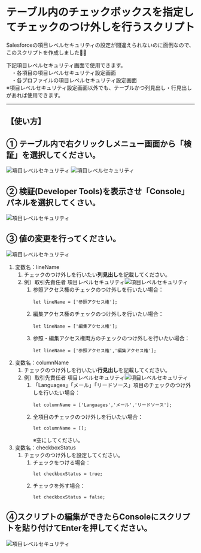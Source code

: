 # **テーブル内のチェックボックスを指定してチェックのつけ外しを行うスクリプト**
Salesforceの項目レベルセキュリティの設定が間違えられないのに面倒なので、このスクリプトを作成しました💁‍♂️  

下記項目レベルセキュリティ画面で使用できます。  
　・各項目の項目レベルセキュリティ設定画面  
　・各プロファイルの項目レベルセキュリティ設定画面  
※項目レベルセキュリティ設定画面以外でも、テーブルかつ列見出し・行見出しがあれば使用できます。
***
## 【使い方】  

## ➀ テーブル内で右クリックしメニュー画面から「検証」を選択してください。
![項目レベルセキュリティ](/READMEimages/contact_Field-LevelSecurity00.png)
![項目レベルセキュリティ](/READMEimages/contact_Field-LevelSecurity01.png)

## ➁ 検証(Developer Tools)を表示させ「Console」パネルを選択してくさい。
![項目レベルセキュリティ](/READMEimages/contact_Field-LevelSecurity02.png)

## ➂ 値の変更を行ってください。
![項目レベルセキュリティ](/READMEimages/contact_Field-LevelSecurity03.png)
1. 変数名：lineName
    1. チェックのつけ外しを行いたい**列見出し**を記載してください。
    1. 例）取引先責任者 項目レベルセキュリティ![項目レベルセキュリティ](/READMEimages/contact_Field-LevelSecurity04.png)
        1. 参照アクセス権のチェックのつけ外しを行いたい場合：
			```
			let lineName = ['参照アクセス権'];
			```
        1. 編集アクセス権のチェックのつけ外しを行いたい場合：
			```
			let lineName = ['編集アクセス権'];
			```
        1. 参照・編集アクセス権両方のチェックのつけ外しを行いたい場合：
			```
			let lineName = ['参照アクセス権','編集アクセス権'];
			```
1. 変数名：columnName
    1. チェックのつけ外しを行いたい**行見出し**を記載してください。
	1. 例）取引先責任者 項目レベルセキュリティ![項目レベルセキュリティ](/READMEimages/contact_Field-LevelSecurity04.png)
        1. 「Languages」「メール」「リードソース」項目のチェックのつけ外しを行いたい場合：
			```
			let columnName = ['Languages','メール','リードソース'];
			```
        1. 全項目のチェックのつけ外しを行いたい場合：
			```
			let columnName = [];
			```
			※空にしてください。
1. 変数名：checkboxStatus
     1. チェックのつけ外しを設定してください。
        1. チェックをつける場合：
			```
			let checkboxStatus = true;
			```
        1. チェックを外す場合：
			```
			let checkboxStatus = false;
			```
## ➃スクリプトの編集ができたらConsoleにスクリプトを貼り付けてEnterを押してください。
![項目レベルセキュリティ](/READMEimages/contact_Field-LevelSecurity05.png)